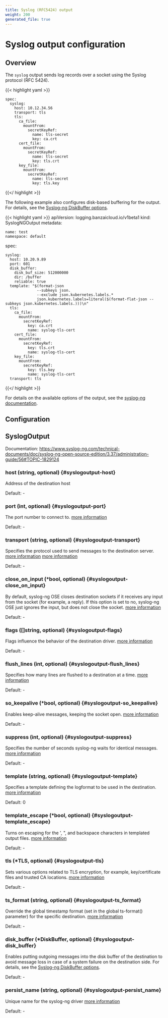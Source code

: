 ```yaml
---
title: Syslog (RFC5424) output
weight: 200
generated_file: true
---
```


# Syslog output configuration
## Overview
 The `syslog` output sends log records over a socket using the Syslog protocol (RFC 5424).

 {{< highlight yaml >}}

	spec:
	  syslog:
	    host: 10.12.34.56
	    transport: tls
	    tls:
	      ca_file:
	        mountFrom:
	          secretKeyRef:
	            name: tls-secret
	            key: ca.crt
	      cert_file:
	        mountFrom:
	          secretKeyRef:
	            name: tls-secret
	            key: tls.crt
	      key_file:
	        mountFrom:
	          secretKeyRef:
	            name: tls-secret
	            key: tls.key

 {{</ highlight >}}

 The following example also configures disk-based buffering for the output. For details, see the [Syslog-ng DiskBuffer options](../disk_buffer/).

 {{< highlight yaml >}}
 apiVersion: logging.banzaicloud.io/v1beta1
 kind: SyslogNGOutput
 metadata:

	name: test
	namespace: default

 spec:

	syslog:
	  host: 10.20.9.89
	  port: 601
	  disk_buffer:
	    disk_buf_size: 512000000
	    dir: /buffer
	    reliable: true
	  template: "$(format-json
	              --subkeys json.
	              --exclude json.kubernetes.labels.*
	              json.kubernetes.labels=literal($(format-flat-json --subkeys json.kubernetes.labels.)))\n"
	  tls:
	    ca_file:
	      mountFrom:
	        secretKeyRef:
	          key: ca.crt
	          name: syslog-tls-cert
	    cert_file:
	      mountFrom:
	        secretKeyRef:
	          key: tls.crt
	          name: syslog-tls-cert
	    key_file:
	      mountFrom:
	        secretKeyRef:
	          key: tls.key
	          name: syslog-tls-cert
	  transport: tls

 {{</ highlight >}}

 For details on the available options of the output, see the [syslog-ng documentation](https://www.syslog-ng.com/technical-documents/doc/syslog-ng-open-source-edition/3.37/administration-guide/56#TOPIC-1829124).

## Configuration
## SyslogOutput

Documentation: https://www.syslog-ng.com/technical-documents/doc/syslog-ng-open-source-edition/3.37/administration-guide/56#TOPIC-1829124

### host (string, optional) {#syslogoutput-host}

Address of the destination host 

Default: -

### port (int, optional) {#syslogoutput-port}

The port number to connect to. [more information](https://www.syslog-ng.com/technical-documents/doc/syslog-ng-open-source-edition/3.37/administration-guide/56#kanchor895) 

Default: -

### transport (string, optional) {#syslogoutput-transport}

Specifies the protocol used to send messages to the destination server. [more information]() [more information](https://www.syslog-ng.com/technical-documents/doc/syslog-ng-open-source-edition/3.37/administration-guide/56#kanchor911) 

Default: -

### close_on_input (*bool, optional) {#syslogoutput-close_on_input}

By default, syslog-ng OSE closes destination sockets if it receives any input from the socket (for example, a reply). If this option is set to no, syslog-ng OSE just ignores the input, but does not close the socket. [more information](https://www.syslog-ng.com/technical-documents/doc/syslog-ng-open-source-edition/3.37/administration-guide/56#kanchor859) 

Default: -

### flags ([]string, optional) {#syslogoutput-flags}

Flags influence the behavior of the destination driver. [more information](https://www.syslog-ng.com/technical-documents/doc/syslog-ng-open-source-edition/3.37/administration-guide/56#kanchor877) 

Default: -

### flush_lines (int, optional) {#syslogoutput-flush_lines}

Specifies how many lines are flushed to a destination at a time. [more information](https://www.syslog-ng.com/technical-documents/doc/syslog-ng-open-source-edition/3.37/administration-guide/56#kanchor880) 

Default: -

### so_keepalive (*bool, optional) {#syslogoutput-so_keepalive}

Enables keep-alive messages, keeping the socket open. [more information](https://www.syslog-ng.com/technical-documents/doc/syslog-ng-open-source-edition/3.37/administration-guide/56#kanchor897) 

Default: -

### suppress (int, optional) {#syslogoutput-suppress}

Specifies the number of seconds syslog-ng waits for identical messages. [more information](https://www.syslog-ng.com/technical-documents/doc/syslog-ng-open-source-edition/3.37/administration-guide/56#kanchor901) 

Default: -

### template (string, optional) {#syslogoutput-template}

Specifies a template defining the logformat to be used in the destination. [more information](https://www.syslog-ng.com/technical-documents/doc/syslog-ng-open-source-edition/3.37/administration-guide/56#kanchor905)

Default: 0

### template_escape (*bool, optional) {#syslogoutput-template_escape}

Turns on escaping for the ', ", and backspace characters in templated output files. [more information](https://www.syslog-ng.com/technical-documents/doc/syslog-ng-open-source-edition/3.37/administration-guide/56#kanchor906) 

Default: -

### tls (*TLS, optional) {#syslogoutput-tls}

Sets various options related to TLS encryption, for example, key/certificate files and trusted CA locations. [more information](https://www.syslog-ng.com/technical-documents/doc/syslog-ng-open-source-edition/3.37/administration-guide/56#kanchor910) 

Default: -

### ts_format (string, optional) {#syslogoutput-ts_format}

Override the global timestamp format (set in the global ts-format() parameter) for the specific destination. [more information](https://www.syslog-ng.com/technical-documents/doc/syslog-ng-open-source-edition/3.37/administration-guide/56#kanchor912) 

Default: -

### disk_buffer (*DiskBuffer, optional) {#syslogoutput-disk_buffer}

Enables putting outgoing messages into the disk buffer of the destination to avoid message loss in case of a system failure on the destination side. For details, see the [Syslog-ng DiskBuffer options](../disk_buffer/). 

Default: -

### persist_name (string, optional) {#syslogoutput-persist_name}

Unique name for the syslog-ng driver [more information](https://www.syslog-ng.com/technical-documents/doc/syslog-ng-open-source-edition/3.16/administration-guide/persist-name) 

Default: -


